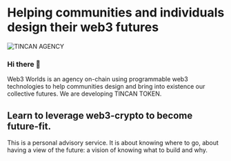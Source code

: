 # Helping communities and individuals design their web3 futures
![TINCAN AGENCY](https://user-images.githubusercontent.com/80890815/171818300-290b80ba-06b7-474f-acd6-80a578c6eef8.png)

### Hi there 👋
Web3 Worlds is an agency on-chain using programmable web3 technologies to help communities design and bring into existence our collective futures.
We are developing TINCAN TOKEN. 

## Learn to leverage web3-crypto to become future-fit.
This is a personal advisory service. It is about knowing where to go, about having a view of the future: a vision of knowing what to build and why.
<!--
**PhaethonPsychis/PhaethonPsychis** is a ✨ _special_ ✨ repository because its `README.md` (this file) appears on your GitHub profile.

Here are some ideas to get you started:

- 🔭 I’m currently working on 0XDDRL a Decentralized Design Research Lab
- 🌱 I’m currently learning as much as I can on solidity coding
- 👯 I’m looking to collaborate on 
- 🤔 I’m looking for help with ...
- 💬 Ask me about Urbanism Architecture and Construction on blockchain
- 📫 How to reach me: rndfactory@protonmail.com
- 😄 Pronouns: Hey Phae
- ⚡ Fun fact: We are building a metaverse
-->
